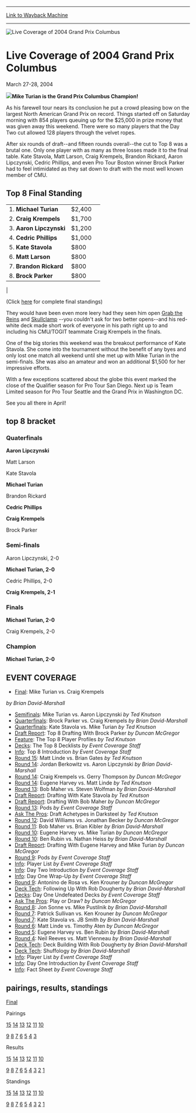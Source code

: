 
---
[Link to Wayback Machine](https://web.archive.org/web/20161101030302/http://magic.wizards.com/en/events/coverage/gpcol04)

[_metadata_:description]:- "&#13; Mike Turian is the Grand Prix Columbus Champion!"
[_metadata_:generator]:- "Drupal 7 (http://drupal.org)"
[_metadata_:node]:- "551271"
[_metadata_:source]:- "div-block-system-main"
[_metadata_:title]:- "Live Coverage of 2004 Grand Prix Columbus"
[_metadata_:wayback_capture_timestamp]:- "2016-11-01 03:03:02"
[_metadata_:wayback_raw_url]:- "https://web.archive.org/web/20161101030302id_/http://magic.wizards.com/en/events/coverage/gpcol04"
[_metadata_:wayback_url]:- "http://magic.wizards.com/en/events/coverage/gpcol04"
---







![Live Coverage of 2004 Grand Prix Columbus](https://media.magic.wizards.com/images/banner/large_1_4.jpg)





Live Coverage of 2004 Grand Prix Columbus
=========================================




March 27-28, 2004












![](https://media.magic.wizards.com/image_legacy_migration/sideboard/images/gpcol04/fin.jpg)**Mike Turian is the Grand Prix Columbus Champion!**


As his farewell tour nears its conclusion he put a crowd pleasing bow on the largest North American Grand Prix on record. Things started off on Saturday morning with 854 players queuing up for the $25,000 in prize money that was given away this weekend. There were so many players that the Day Two cut allowed 128 players through the velvet ropes.


After six rounds of draft--and fifteen rounds overall--the cut to Top 8 was a brutal one. Only one player with as many as three losses made it to the final table. Kate Stavola, Matt Larson, Craig Krempels, Brandon Rickard, Aaron Lipczynski, Cedric Phillips, and even Pro Tour Boston winner Brock Parker had to feel intimidated as they sat down to draft with the most well known member of CMU.




Top 8 Final Standing
--------------------




|  |  |  |
| --- | --- | --- |
| 1. **Michael Turian** | $2,400 |
| 2. **Craig Krempels** | $1,700 |
| 3. **Aaron Lipczynski** | $1,200 |
| 4. **Cedric Phillips** | $1,000 |
| 5. **Kate Stavola** | $800 |
| 6. **Matt Larson** | $800 |
| 7. **Brandon Rickard** | $800 |
| 8. **Brock Parker** | $800 |
|


(Click [here](/en/articles/archive/event-coverage/final-standings-2004-03-28-0) for complete final standings)


They would have been even more leery had they seen him open [Grab the Reins](http://gatherer.wizards.com/Pages/Card/Details.aspx?name=Grab+the+Reins) and [Skullclamp](http://gatherer.wizards.com/Pages/Card/Details.aspx?name=Skullclamp) --you couldn't ask for two better opens--and his red-white deck made short work of everyone in his path right up to and including his CMU/TOGIT teammate Craig Krempels in the finals.


One of the big stories this weekend was the breakout performance of Kate Stavola. She come into the tournament without the benefit of any byes and only lost one match all weekend until she met up with Mike Turian in the semi-finals. She was also an amateur and won an additional $1,500 for her impressive efforts.


With a few exceptions scattered about the globe this event marked the close of the Qualifier season for Pro Tour San Diego. Next up is Team Limited season for Pro Tour Seattle and the Grand Prix in Washington DC.


See you all there in April!



top 8 bracket
-------------





### Quaterfinals





**Aaron Lipczynski**




Matt Larson






Kate Stavola




**Michael Turian**






Brandon Rickard




**Cedric Phillips**






**Craig Krempels**




Brock Parker







### Semi-finals





Aaron Lipczynski, 2-0




**Michael Turian, 2-0**






Cedric Phillips, 2-0




**Craig Krempels, 2-1**







### Finals





**Michael Turian, 2-0**




Craig Krempels, 2-0







### Champion





**Michael Turian, 2-0**









EVENT COVERAGE
--------------




* [Final](/en/articles/archive/event-coverage/final-2004-03-28-0): Mike Turian vs. Craig Krempels

 *by Brian David-Marshall*
* [Semifinals](/en/articles/archive/event-coverage/semifinals-2004-03-28-2): Mike Turian vs. Aaron Lipczynski
 *by Ted Knutson*
* [Quarterfinals](/en/articles/archive/event-coverage/quarterfinals-2004-03-28-3): Brock Parker vs. Craig Krempels
 *by Brian David-Marshall*
* [Quarterfinals](/en/articles/archive/event-coverage/quarterfinals-2004-03-28-2): Kate Stavola vs. Mike Turian
 *by Ted Knutson*
* [Draft Report](/en/articles/archive/event-coverage/draft-report-2004-03-28-7): Top 8 Drafting With Brock Parker
 *by Duncan McGregor*
* [Feature](/en/articles/archive/event-coverage/top-8-player-profiles-2004-03-28): The Top 8 Player Profiles
 *by Ted Knutson*
* [Decks](/en/articles/archive/event-coverage/2004-grand-prix-columbus-top-8-decklists-2004-03-28): The Top 8 Decklists
 *by Event Coverage Staff*
* [Info](/en/articles/archive/event-coverage/top-8-introduction-2004-03-28): Top 8 Introduction
 *by Event Coverage Staff*
* [Round 15](/en/articles/archive/event-coverage/round-15-feature-match-2004-03-28): Matt Linde vs. Brian Gates
 *by Ted Knutson*
* [Round 14](/en/articles/archive/event-coverage/round-14-feature-match-2004-03-28-2): Jordan Berkowitz vs. Aaron Lipczynski
 *by Brian David-Marshall*
* [Round 14](/en/articles/archive/event-coverage/round-14-feature-match-2004-03-28-1): Craig Krempels vs. Gerry Thompson
 *by Duncan McGregor*
* [Round 14](/en/articles/archive/event-coverage/round-14-feature-match-2004-03-28-0): Eugene Harvey vs. Matt Linde
 *by Ted Knutson*
* [Round 13](/en/articles/archive/event-coverage/round-13-feature-match-2004-03-28-1): Bob Maher vs. Steven Wolfman
 *by Brian David-Marshall*
* [Draft Report](/en/articles/archive/event-coverage/draft-report-2004-03-28-6): Drafting With Kate Stavola
 *by Ted Knutson*
* [Draft Report](/en/articles/archive/event-coverage/draft-report-2004-03-28-5): Drafting With Bob Maher
 *by Duncan McGregor*
* [Round 13](/en/articles/archive/event-coverage/round-13-pods-2004-03-28): Pods
 *by Event Coverage Staff*
* [Ask The Pros](/en/articles/archive/event-coverage/ask-pros-2004-03-28): Draft Achetypes in Darksteel
 *by Ted Knutson*
* [Round 12](/en/articles/archive/event-coverage/round-12-feature-match-2004-03-28-1): David Williams vs. Jonathan Becker
 *by Duncan McGregor*
* [Round 11](/en/articles/archive/event-coverage/round-11-feature-match-2004-03-28-1): Bob Maher vs. Brian Kibler
 *by Brian David-Marshall*
* [Round 10](/en/articles/archive/event-coverage/round-10-feature-match-2004-03-28-1): Eugene Harvey vs. Mike Turian
 *by Duncan McGregor*
* [Round 10](/en/articles/archive/event-coverage/round-10-feature-match-2004-03-28-0): Ben Rubin vs. Nathan Heiss
 *by Brian David-Marshall*
* [Draft Report](/en/articles/archive/event-coverage/draft-report-2004-03-28-4): Drafting With Eugene Harvey and Mike Turian
 *by Duncan McGregor*
* [Round 9](/en/articles/archive/event-coverage/round-9-pods-2004-03-28-0): Pods
 *by Event Coverage Staff*
* [Info](/en/articles/archive/event-coverage/player-list-2004-03-28-0): Player List
 *by Event Coverage Staff*
* [Info](/en/articles/archive/event-coverage/day-two-introduction-2004-03-28-0): Day Two Introduction
 *by Event Coverage Staff*
* [Info](/en/articles/archive/event-coverage/day-one-wrap-2004-03-28-0): Day One Wrap-Up
 *by Event Coverage Staff*
* [Round 9](/en/articles/archive/event-coverage/round-9-feature-match-2004-03-27): Antonino de Rosa vs. Ken Krouner
 *by Duncan McGregor*
* [Deck Tech](/en/articles/archive/event-coverage/deck-tech-2004-03-27-2): Following Up With Rob Dougherty
 *by Brian David-Marshall*
* [Decks](/en/articles/archive/event-coverage/decks-2004-03-27-0): Day One Undefeated Decks
 *by Event Coverage Staff*
* [Ask The Pros](/en/articles/archive/event-coverage/ask-pros-2004-03-27): Play or Draw?
 *by Duncan McGregor*
* [Round 8](/en/articles/archive/event-coverage/round-8-feature-match-2004-03-27-1): Jon Sonne vs. Mike Pustilnik
 *by Brian David-Marshall*
* [Round 7](/en/articles/archive/event-coverage/round-7-feature-match-2004-03-27-2): Patrick Sullivan vs. Ken Krouner
 *by Duncan McGregor*
* [Round 7](/en/articles/archive/event-coverage/round-7-feature-match-2004-03-27-1): Kate Stavola vs. JB Smith
 *by Brian David-Marshall*
* [Round 6](/en/articles/archive/event-coverage/round-6-feature-match-2004-03-27-0): Matt Linde vs. Timothy Aten
 *by Duncan McGregor*
* [Round 5](/en/articles/archive/event-coverage/round-5-feature-match-2004-03-27-0): Eugene Harvey vs. Ben Rubin
 *by Brian David-Marshall*
* [Round 4](/en/articles/archive/event-coverage/round-4-feature-match-2004-03-27-0): Neil Reeves vs. Matt Vienneau
 *by Brian David-Marshall*
* [Deck Tech](/en/articles/archive/event-coverage/deck-tech-2004-03-27-1): Deck Building With Rob Dougherty
 *by Brian David-Marshall*
* [Deck Tech](/en/articles/archive/event-coverage/deck-tech-2004-03-27-0): Shuffology
 *by Brian David-Marshall*
* [Info](/en/articles/archive/event-coverage/player-list-2004-03-27-0): Player List
 *by Event Coverage Staff*
* [Info](/en/articles/archive/event-coverage/day-one-introduction-2004-03-27-0): Day One Introduction
 *by Event Coverage Staff*
* [Info](http://magic.wizards.com/en/articles/archive/feature/grand-prix-columbus-2003-12-08): Fact Sheet
 *by Event Coverage Staff*



pairings, results, standings
----------------------------




[Final](/en/articles/archive/event-coverage/final-standings-2004-03-28-0)




Pairings


[15](/en/articles/archive/event-coverage/round-15-pairings-2004-03-28) [14](/en/articles/archive/event-coverage/round-14-pairings-2004-03-28-0) [13](/en/articles/archive/event-coverage/round-13-pairings-2004-03-28-0) [12](/en/articles/archive/event-coverage/round-12-pairings-2004-03-28-0) [11](/en/articles/archive/event-coverage/round-11-pairings-2004-03-28-0) [10](/en/articles/archive/event-coverage/round-10-pairings-2004-03-28-0)


[9](/en/articles/archive/event-coverage/round-9-pairings-2004-03-27) [8](/en/articles/archive/event-coverage/round-8-pairings-2004-03-27-0) [7](/en/articles/archive/event-coverage/round-7-pairings-2004-03-27-0) [6](/en/articles/archive/event-coverage/round-6-pairings-2004-03-27-0) [5](/en/articles/archive/event-coverage/round-5-pairings-2004-03-27-0) [4](/en/articles/archive/event-coverage/round-4-pairings-2004-03-27-0) [3](/en/articles/archive/event-coverage/round-3-pairings-2004-03-27-0)




Results


[15](/en/articles/archive/event-coverage/round-15-results-2004-03-28) [14](/en/articles/archive/event-coverage/round-14-results-2004-03-28-0) [13](/en/articles/archive/event-coverage/round-13-results-2004-03-28-0) [12](/en/articles/archive/event-coverage/round-12-results-2004-03-28-0) [11](/en/articles/archive/event-coverage/round-11-results-2004-03-28-0) [10](/en/articles/archive/event-coverage/round-10-results-2004-03-28-0)


[9](/en/articles/archive/event-coverage/round-9-results-2004-03-27) [8](/en/articles/archive/event-coverage/round-8-results-2004-03-27-0) [7](/en/articles/archive/event-coverage/round-7-results-2004-03-27-0) [6](/en/articles/archive/event-coverage/round-6-results-2004-03-27-0) [5](/en/articles/archive/event-coverage/round-5-results-2004-03-27-0) [4](/en/articles/archive/event-coverage/round-4-results-2004-03-27-0) [3](/en/articles/archive/event-coverage/round-3-results-2004-03-27-0) [2](/en/articles/archive/event-coverage/round-2-results-2004-03-27-0) [1](/en/articles/archive/event-coverage/round-1-results-2004-03-27-0)




Standings


[15](/en/articles/archive/event-coverage/round-15-standings-2004-03-28-0) [14](/en/articles/archive/event-coverage/round-14-standings-2004-03-28-0) [13](/en/articles/archive/event-coverage/round-13-standings-2004-03-28-0) [12](/en/articles/archive/event-coverage/round-12-standings-2004-03-28-0) [11](/en/articles/archive/event-coverage/round-11-standings-2004-03-28-0) [10](/en/articles/archive/event-coverage/round-10-standings-2004-03-28-0)


[9](/en/articles/archive/event-coverage/round-9-standings-2004-03-27) [8](/en/articles/archive/event-coverage/round-8-standings-2004-03-27-0) [7](/en/articles/archive/event-coverage/round-7-standings-2004-03-27-0) [6](/en/articles/archive/event-coverage/round-6-standings-2004-03-27-0) [5](/en/articles/archive/event-coverage/round-5-standings-2004-03-27-0) [4](/en/articles/archive/event-coverage/round-4-standings-2004-03-27-0) [3](/en/articles/archive/event-coverage/round-3-standings-2004-03-27-0) [2](/en/articles/archive/event-coverage/round-2-standings-2004-03-27-0) [1](/en/articles/archive/event-coverage/round-1-standings-2004-03-27-0)





 

